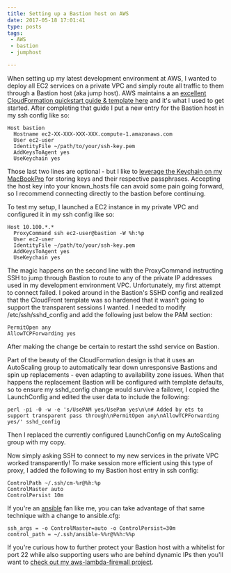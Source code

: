 ```yaml
---
title: Setting up a Bastion host on AWS
date: 2017-05-18 17:01:41
type: posts
tags:
 - AWS
 - bastion
 - jumphost

---
```

When setting up my latest development environment at AWS, I wanted to deploy all EC2 services on a private VPC and simply route all traffic to them through a Bastion host (aka jump host). AWS maintains a an [excellent CloudFormation quickstart guide & template here](http://docs.aws.amazon.com/quickstart/latest/linux-bastion/welcome.html) and it's what I used to get started. After completing that guide I put a new entry for the Bastion host in my ssh config like so:
```
Host bastion
  Hostname ec2-XX-XXX-XXX-XXX.compute-1.amazonaws.com
  User ec2-user
  IdentityFile ~/path/to/your/ssh-key.pem
  AddKeysToAgent yes
  UseKeychain yes
```

Those last two lines are optional - but I like to [leverage the Keychain on my MacBookPro](http://www.openssh.com/txt/release-7.2) for storing keys and their respective passphrases. Accepting the host key into your known_hosts file can avoid some pain going forward, so I recommend connecting directly to the bastion before continuing.

To test my setup, I launched a EC2 instance in my private VPC and configured it in my ssh config like so:
```
Host 10.100.*.*
  ProxyCommand ssh ec2-user@bastion -W %h:%p
  User ec2-user
  IdentityFile ~/path/to/your/ssh-key.pem
  AddKeysToAgent yes
  UseKeychain yes
```

The magic happens on the second line with the ProxyCommand instructing SSH to jump through Bastion to route to any of the private IP addresses used in my development environment VPC. Unfortunately, my first attempt to connect failed. I poked around in the Bastion's SSHD config and realized that the CloudFront template was so hardened that it wasn't going to support the transparent sessions I wanted. I needed to modify /etc/ssh/sshd_config and add the following just below the PAM section:
```
PermitOpen any
AllowTCPForwarding yes
```
After making the change be certain to restart the sshd service on Bastion.

Part of the beauty of the CloudFormation design is that it uses an AutoScaling group to automatically tear down unresponsive Bastions and spin up replacements - even adapting to availability zone issues. When that happens the replacement Bastion will be configured with template defaults, so to ensure my sshd_config change would survive a failover, I copied the LaunchConfig and edited the user data to include the following:
```
perl -pi -0 -w -e 's/UsePAM yes/UsePam yes\n\n# Added by ets to support transparent pass through\nPermitOpen any\nAllowTCPForwarding yes/' sshd_config
```
Then I replaced the currently configured LaunchConfig on my AutoScaling group with my copy.

Now simply asking SSH to connect to my new services in the private VPC worked transparently!
To make session more efficient using this type of proxy, I added the following to my Bastion host entry in ssh config:
```
ControlPath ~/.ssh/cm-%r@%h:%p
ControlMaster auto
ControlPersist 10m
```

If you're an [ansible](https://www.ansible.com/) fan like me, you can take advantage of that same technique with a change to ansible.cfg:
```
ssh_args = -o ControlMaster=auto -o ControlPersist=30m
control_path = ~/.ssh/ansible-%%r@%%h:%%p
```

If you're curious how to further protect your Bastion host with a whitelist for port 22 while also supporting users who are behind dynamic IPs then you'll want to [check out my aws-lambda-firewall project](/2017/05/16/2017-05-16-aws-lambda-firewall/).
